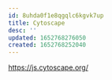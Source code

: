 ```yaml
---
id: 8uhda0f1e8qgqlc6kgvk7up
title: Cytoscape
desc: ''
updated: 1652768276050
created: 1652768252040
---
```


https://js.cytoscape.org/


